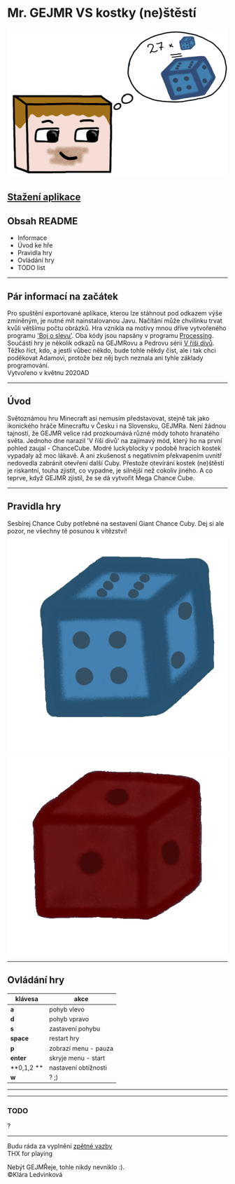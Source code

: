 ﻿# Mr. GEJMR  VS  kostky (ne)štěstí <br>

![Obrázek](/Screenshot_1.png)
## [Stažení aplikace](https://drive.google.com/drive/folders/1AIIEmlT6kt9VrS5n6LsuwKwGHPk9LwjI?usp=sharing) <br>

## Obsah README <br>
* Informace
* Úvod ke hře
* Pravidla hry
* Ovládání hry
* TODO list

---

## Pár informací na začátek <br>
Pro spuštění exportované aplikace, kterou lze stáhnout pod odkazem výše zmíněným, je nutné mít nainstalovanou Javu. Načítání může chvilinku trvat kvůli většímu počtu obrázků.
Hra vznikla na motivy mnou dříve vytvořeného programu ['Boj o slevu'](https://github.com/Klara375/Boj-o-slevu). 
Oba kódy jsou napsány v programu [Processing](https://processing.org/). 
Součástí hry je několik odkazů na GEJMRovu a Pedrovu sérii [V říši divů](https://www.youtube.com/watch?v=nwjD8WFzFjQ&t=205s). 
Těžko říct, kdo, a jestli vůbec někdo, bude tohle někdy číst, ale i tak chci poděkovat Adamovi, protože bez něj bych neznala ani tyhle základy programování.<br>
Vytvořeno v květnu 2020AD <br>

---

## Úvod <br>
Světoznámou hru Minecraft asi nemusím představovat, stejně tak jako ikonického hráče Minecraftu v Česku i na Slovensku, GEJMRa.
Není žádnou tajností, že GEJMR velice rád prozkoumává různé módy tohoto hranatého světa.
Jednoho dne narazil 'V říši divů' na zajímavý mód, který ho na první pohled zaujal - ChanceCube.
Modré luckyblocky v podobě hracích kostek vypadaly až moc lákavě. A ani zkušenost s negativním překvapením uvnitř nedovedla zabránit otevření další Cuby. 
Přestože otevírání kostek (ne)štěstí je riskantní, touha zjistit, co vypadne, je silnější než cokoliv jiného.
A co teprve, když GEJMR zjistil, že se dá vytvořit Mega Chance Cube. <br>

---

## Pravidla hry <br>
Sesbírej Chance Cuby potřebné na sestavení Giant Chance Cuby. 
Dej si ale pozor, ne všechny tě posunou k vítězství! <br>
![Kostka](/data/kostkaF.png) ![Kostka](/data/kostkaE.png) <br>

---

## Ovládání hry <br>
|klávesa       |akce                |
|--------------|--------------------|
|**a**         |pohyb vlevo         |
|**d**         |pohyb vpravo        |
|**s**         |zastavení pohybu    |
|**space**     |restart hry         |
|**p**         |zobrazí menu - pauza|
|**enter**     |skryje menu - start |
|**0,1,2 **    |nastavení obtížnosti|
|**w**         |? ;)                |
---
---

### TODO <br>
?

---
Budu ráda za vyplnění [zpětné vazby](https://forms.gle/N6SDw25ZUaRmFz879) <br>
THX for playing <br>

Nebýt GEJMŘeje, tohle nikdy nevniklo :).<br>
©Klára Ledvinková
